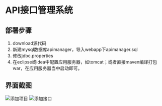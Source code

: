 # API接口管理系统

## 部署步骤
1. download源代码
2. 新建mysql数据库apimanager，导入webapp下apimanager.sql
3. 修改jdbc.properties
4. 在eclipse或idea中配置应用服务器，如tomcat；或者直接maven编译打包war，在应用服务器当中启动即可。

## 界面截图

![添加项目](https://github.com/liuht777/apimanager/blob/master/src/main/webapp/statics/image/addProject.jpg "添加项目")
![添加接口](https://github.com/liuht777/apimanager/blob/master/src/main/webapp/statics/image/addApi.jpg "添加接口")
